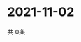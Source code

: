 # 2021-11-02
  共 0条

  <!-- BEGIN -->
  <!-- 最后更新时间Tue Nov 02 2021 01:51:23 GMT+0000 (Coordinated Universal Time) -->
  
  <!-- END -->
  
  